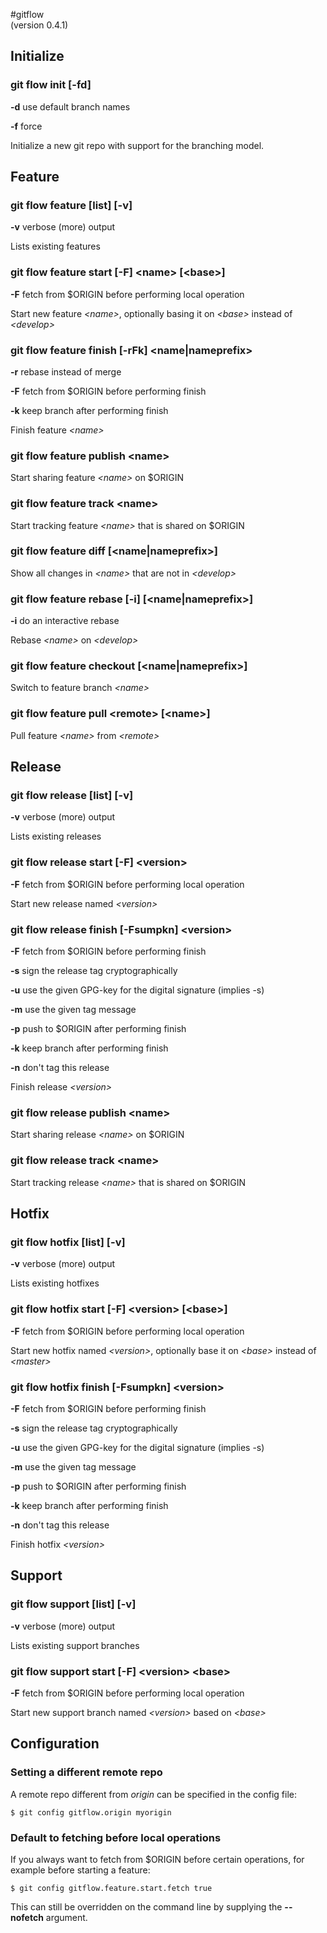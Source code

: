 #gitflow  
(version 0.4.1)

## Initialize

### git flow init [-fd]
**-d** use default branch names

**-f** force

Initialize a new git repo with support for the branching model.

## Feature

### git flow feature [list] [-v]

**-v** verbose (more) output

Lists existing features

### git flow feature start [-F] \<name> [\<base>]
**-F** fetch from $ORIGIN before performing local operation

Start new feature _\<name>_, optionally basing it on _\<base>_ instead of _\<develop>_

### git flow feature finish [-rFk] \<name|nameprefix>
**-r** rebase instead of merge

**-F** fetch from $ORIGIN before performing finish

**-k** keep branch after performing finish

Finish feature _\<name>_

### git flow feature publish \<name>

Start sharing feature _\<name>_ on $ORIGIN

### git flow feature track \<name>

Start tracking feature _\<name>_ that is shared on $ORIGIN

### git flow feature diff [\<name|nameprefix>]

Show all changes in _\<name>_ that are not in _\<develop>_

### git flow feature rebase [-i] [\<name|nameprefix>]

**-i** do an interactive rebase

Rebase _\<name>_ on _\<develop>_

### git flow feature checkout [\<name|nameprefix>]

Switch to feature branch _\<name>_

### git flow feature pull \<remote> [\<name>]

Pull feature _\<name>_ from _\<remote>_

## Release

### git flow release [list] [-v]
**-v** verbose (more) output

Lists existing releases

### git flow release start [-F] \<version>
**-F** fetch from $ORIGIN before performing local operation

Start new release named _\<version>_

### git flow release finish [-Fsumpkn] \<version>
**-F** fetch from $ORIGIN before performing finish

**-s** sign the release tag cryptographically

**-u** use the given GPG-key for the digital signature (implies -s)

**-m** use the given tag message

**-p** push to $ORIGIN after performing finish

**-k** keep branch after performing finish

**-n** don't tag this release


Finish release _\<version>_

### git flow release publish \<name>
Start sharing release _\<name>_ on $ORIGIN

### git flow release track \<name>
Start tracking release _\<name>_ that is shared on $ORIGIN

## Hotfix
### git flow hotfix [list] [-v]
**-v** verbose (more) output

Lists existing hotfixes
### git flow hotfix start [-F] \<version> [\<base>]
**-F** fetch from $ORIGIN before performing local operation

Start new hotfix named _\<version>_, optionally base it on _\<base>_ instead of _\<master>_
### git flow hotfix finish [-Fsumpkn] \<version>
**-F** fetch from $ORIGIN before performing finish

**-s** sign the release tag cryptographically

**-u** use the given GPG-key for the digital signature (implies -s)

**-m** use the given tag message

**-p** push to $ORIGIN after performing finish

**-k** keep branch after performing finish

**-n** don't tag this release


Finish hotfix _\<version>_

## Support
### git flow support [list] [-v]
**-v** verbose (more) output

Lists existing support branches
### git flow support start [-F] \<version> \<base>
**-F** fetch from $ORIGIN before performing local operation

Start new support branch named _\<version>_ based on _\<base>_

## Configuration

### Setting a different remote repo
A remote repo different from _origin_ can be specified in the config file:

`$ git config gitflow.origin myorigin`

### Default to fetching before local operations
If you always want to fetch from $ORIGIN before certain operations, for example before starting a feature:

`$ git config gitflow.feature.start.fetch true`

This can still be overridden on the command line by supplying the **--nofetch** argument.